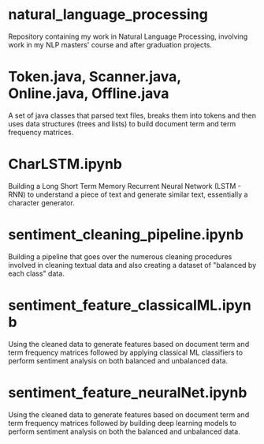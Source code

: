 # natural_language_processing
Repository containing my work in Natural Language Processing, involving work in my NLP masters' course and after graduation projects.

# Token.java, Scanner.java, Online.java, Offline.java
A set of java classes that parsed text files, breaks them into tokens and then uses data structures (trees and lists) to build document term and term frequency matrices.

# CharLSTM.ipynb
Building a Long Short Term Memory Recurrent Neural Network (LSTM - RNN) to understand a piece of text and generate similar text, essentially a character generator.

# sentiment_cleaning_pipeline.ipynb
Building a pipeline that goes over the numerous cleaning procedures involved in cleaning textual data and also creating a dataset of "balanced by each class" data.

# sentiment_feature_classicalML.ipynb
Using the cleaned data to generate features based on document term and term frequency matrices followed by applying classical ML classifiers to perform sentiment analysis on both balanced and unbalanced data.

# sentiment_feature_neuralNet.ipynb
Using the cleaned data to generate features based on document term and term frequency matrices followed by building deep learning models to perform sentiment analysis on both the balanced and unbalanced data.
